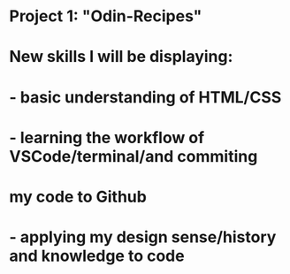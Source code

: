 # Project 1: "Odin-Recipes"
# New skills I will be displaying:
#   - basic understanding of HTML/CSS
#   - learning the workflow of VSCode/terminal/and commiting 
#     my code to Github
#   - applying my design sense/history and knowledge to code


